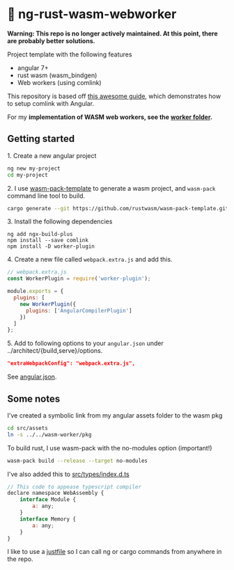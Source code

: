 # 🏃 ng-rust-wasm-webworker

**Warning: This repo is no longer actively maintained. At this point, there are probably better solutions.**

Project template with the following features

* angular 7+
* rust wasm (wasm_bindgen)
* Web workers (using comlink)

This repository is based off [this awesome guide](https://medium.com/lacolaco-blog/enjoyable-webworkers-in-angular-41cfeb0e6519), which demonstrates how to setup comlink with Angular. 

For my **implementation of WASM web workers, see the [worker folder](src/app/worker/).**

## Getting started

1\. Create a new angular project 

```bash
ng new my-project
cd my-project
```

2\. I use [wasm-pack-template](https://github.com/rustwasm/wasm-pack-template) to generate a wasm project, and `wasm-pack` command line tool to build.

```bash
cargo generate --git https://github.com/rustwasm/wasm-pack-template.git --name my-wasm-project
```

3\. Install the following dependencies

```
ng add ngx-build-plus
npm install --save comlink
npm install -D worker-plugin
```

4\. Create a new file called `webpack.extra.js` and add this.

```js
// webpack.extra.js
const WorkerPlugin = require('worker-plugin');

module.exports = {
  plugins: [
    new WorkerPlugin({
      plugins: ['AngularCompilerPlugin']
    })
  ]
};
```

5\. Add to following options to your `angular.json` under ../architect/{build,serve}/options.

```json
"extraWebpackConfig": "webpack.extra.js",
```

See [angular.json](angular.json).

## Some notes

I've created a symbolic link from my angular assets folder to the wasm pkg

```bash
cd src/assets
ln -s ../../wasm-worker/pkg
```

To build rust, I use wasm-pack with the no-modules option (important!)

```bash
wasm-pack build --release --target no-modules
```

I've also added this to [src/types/index.d.ts](src/types/index.d.ts)

```js
// This code to appease typescript compiler
declare namespace WebAssembly {
    interface Module {
        a: any;
    }
    interface Memory {
        a: any;
    }
}
```

I like to use a [justfile](https://github.com/casey/just) so I can call ng or cargo commands from anywhere in the repo.

